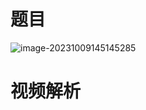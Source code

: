 # 题目

![image-20231009145145285](https://cvp.oss-cn-shanghai.aliyuncs.com/picgo/202310091451410.png)



# 视频解析

